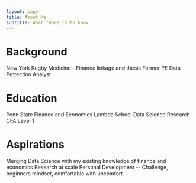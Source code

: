 ```yaml
---
layout: page
title: About Me
subtitle: What there is to know
---
```


# Background
New York
Rugby
Medicine - Finance linkage and thesis
Former PE Data Protection Analyst 


# Education
Penn State
Finance and Economics
Lambda School Data Science
Research
CFA Level 1


# Aspirations
Merging Data Science with my existing knowledge of finance and economics
Research at scale
Personal Development -- Challenge, beginners mindset, comfortable with uncomfort


